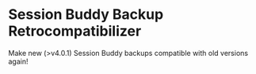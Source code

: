 # Session Buddy Backup Retrocompatibilizer
Make new (>v4.0.1) Session Buddy backups compatible with old versions again!
